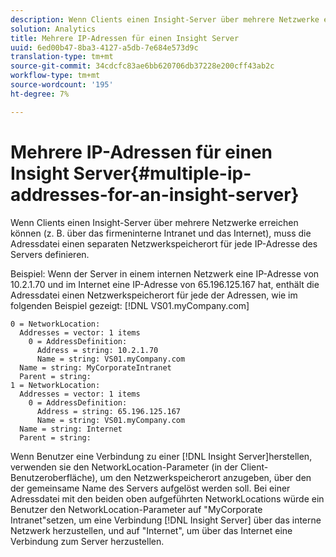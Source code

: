 ```yaml
---
description: Wenn Clients einen Insight-Server über mehrere Netzwerke erreichen können (z. B. über das firmeninterne Intranet und das Internet), muss die Adressdatei einen separaten Netzwerkspeicherort für jede IP-Adresse des Servers definieren.
solution: Analytics
title: Mehrere IP-Adressen für einen Insight Server
uuid: 6ed00b47-8ba3-4127-a5db-7e684e573d9c
translation-type: tm+mt
source-git-commit: 34cdcfc83ae6bb620706db37228e200cff43ab2c
workflow-type: tm+mt
source-wordcount: '195'
ht-degree: 7%

---
```



# Mehrere IP-Adressen für einen Insight Server{#multiple-ip-addresses-for-an-insight-server}

Wenn Clients einen Insight-Server über mehrere Netzwerke erreichen können (z. B. über das firmeninterne Intranet und das Internet), muss die Adressdatei einen separaten Netzwerkspeicherort für jede IP-Adresse des Servers definieren.

Beispiel: Wenn der Server in einem internen Netzwerk eine IP-Adresse von 10.2.1.70 und im Internet eine IP-Adresse von 65.196.125.167 hat, enthält die Adressdatei einen Netzwerkspeicherort für jede der Adressen, wie im folgenden Beispiel gezeigt: [!DNL VS01.myCompany.com]

```
0 = NetworkLocation: 
  Addresses = vector: 1 items
    0 = AddressDefinition: 
      Address = string: 10.2.1.70
      Name = string: VS01.myCompany.com
  Name = string: MyCorporateIntranet
  Parent = string: 
1 = NetworkLocation: 
  Addresses = vector: 1 items
    0 = AddressDefinition: 
      Address = string: 65.196.125.167
      Name = string: VS01.myCompany.com
  Name = string: Internet
  Parent = string:
```

Wenn Benutzer eine Verbindung zu einer [!DNL Insight Server]herstellen, verwenden sie den NetworkLocation-Parameter (in der Client-Benutzeroberfläche), um den Netzwerkspeicherort anzugeben, über den der gemeinsame Name des Servers aufgelöst werden soll. Bei einer Adressdatei mit den beiden oben aufgeführten NetworkLocations würde ein Benutzer den NetworkLocation-Parameter auf &quot;MyCorporate Intranet&quot;setzen, um eine Verbindung [!DNL Insight Server] über das interne Netzwerk herzustellen, und auf &quot;Internet&quot;, um über das Internet eine Verbindung zum Server herzustellen.
